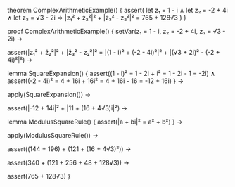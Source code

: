 theorem ComplexArithmeticExample() {
  assert(
    let z₁ = 1 - i ∧
    let z₂ = -2 + 4i ∧
    let z₃ = √3 - 2i ⇒
    |z₁² + z̄₂²|² + |z̄₃² - z₂²|² = 765 + 128√3
  )
}

proof ComplexArithmeticExample() {
  setVar(z₁ = 1 - i, z₂ = -2 + 4i, z₃ = √3 - 2i) →
  
  assert(|z₁² + z̄₂²|² + |z̄₃² - z₂²|² = 
         |(1 - i)² + (-2 - 4i)²|² + |(√3 + 2i)² - (-2 + 4i)²|²) →
  
  lemma SquareExpansion() {
    assert((1 - i)² = 1 - 2i + i² = 1 - 2i - 1 = -2i) ∧
    assert((-2 - 4i)² = 4 + 16i + 16i² = 4 + 16i - 16 = -12 + 16i)
  } →
  
  apply(SquareExpansion()) →
  
  assert(|-12 + 14i|² + |11 + (16 + 4√3)i|²) →
  
  lemma ModulusSquareRule() {
    assert(|a + bi|² = a² + b²)
  } →
  
  apply(ModulusSquareRule()) →
  
  assert((144 + 196) + (121 + (16 + 4√3)²)) →
  
  assert(340 + (121 + 256 + 48 + 128√3)) →
  
  assert(765 + 128√3)
}